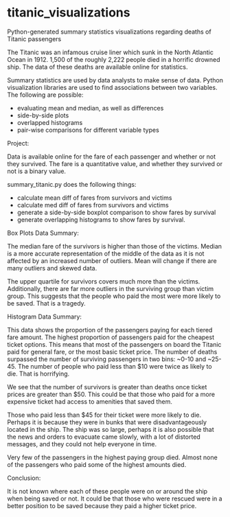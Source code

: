 # titanic_visualizations
Python-generated summary statistics visualizations regarding deaths of Titanic passengers

The Titanic was an infamous cruise liner which sunk in the North Atlantic Ocean in 1912. 1,500 of the roughly 2,222 people died in a horrific drowned ship. The data of these deaths are available online for statistics.

Summary statistics are used by data analysts to make sense of data. Python visualization libraries are used to find associations between two variables.
The following are possible:

 - evaluating mean and median, as well as differences
 - side-by-side plots
 - overlapped histograms
 - pair-wise comparisons for different variable types

Project:

Data is available online for the fare of each passenger and whether or not they survived. The fare is a quantitative value, and whether they survived or not is a binary value. 

summary_titanic.py does the following things:

- calculate mean diff of fares from survivors and victims
- calculate med diff of fares from survivors and victims
- generate a side-by-side boxplot comparison to show fares by survival
- generate overlapping histograms to show fares by survival.

Box Plots Data Summary:

The median fare of the survivors is higher than those of the victims. Median is a more accurate representation of the middle of the data as it is not affected by an increased number of outliers. Mean will change if there are many outliers and skewed data.

The upper quartile for survivors covers much more than the victims. Additionally, there are far more outliers in the surviving group than victim group. This suggests that the people who paid the most were more likely to be saved. That is a tragedy.

Histogram Data Summary:

This data shows the proportion of the passengers paying for each tiered fare amount. The highest proportion of passengers paid for the cheapest ticket options. This means that most of the passengers on board the Titanic paid for general fare, or the most basic ticket price. The number of deaths surpassed the number of surviving passengers in two bins: ~0-10 and ~25-45. The number of people who paid less than $10 were twice as likely to die. That is horrifying.

We see that the number of survivors is greater than deaths once ticket prices are greater than $50. This could be that those who paid for a more expensive ticket had access to amenities that saved them. 

Those who paid less than $45 for their ticket were more likely to die. Perhaps it is because they were in bunks that were disadvantageously located in the ship. The ship was so large, perhaps it is also possible that the news and orders to evacuate came slowly, with a lot of distorted messages, and they could not help everyone in time. 

Very few of the passengers in the highest paying group died. Almost none of the passengers who paid some of the highest amounts died. 

Conclusion:

It is not known where each of these people were on or around the ship when being saved or not. It could be that those who were rescued were in a better position to be saved because they paid a higher ticket price. 
